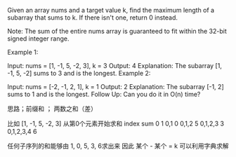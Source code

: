 Given an array nums and a target value k, find the maximum length of a subarray that sums to k. If there isn't one, return 0 instead.

Note:
The sum of the entire nums array is guaranteed to fit within the 32-bit signed integer range.

Example 1:

Input: nums = [1, -1, 5, -2, 3], k = 3
Output: 4 
Explanation: The subarray [1, -1, 5, -2] sums to 3 and is the longest.
Example 2:

Input: nums = [-2, -1, 2, 1], k = 1
Output: 2 
Explanation: The subarray [-1, 2] sums to 1 and is the longest.
Follow Up:
Can you do it in O(n) time?


思路；前缀和 ； 两数之和（差）

比如
[1, -1, 5, -2, 3]
从第0个元素开始求和
index          sum
0              1
0,1            0
0,1,2          5
0,1,2,3        3
0,1,2,3,4      6 

任何子序列的和能够由 1, 0, 5, 3, 6求出来
因此 某个 - 某个 = k 可以利用字典求解